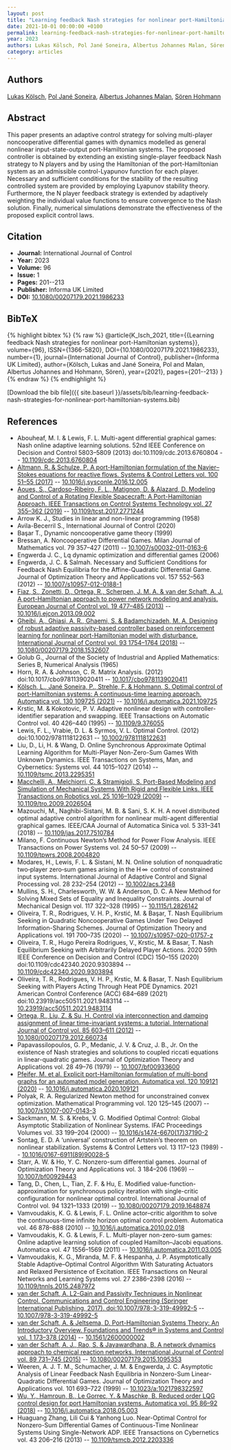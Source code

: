 ```yaml
---
layout: post
title: "Learning feedback Nash strategies for nonlinear port-Hamiltonian systems"
date: 2021-10-01 00:00:00 +0100
permalink: learning-feedback-nash-strategies-for-nonlinear-port-hamiltonian-systems
year: 2023
authors: Lukas Kölsch, Pol Jané Soneira, Albertus Johannes Malan, Sören Hohmann
category: articles
---
```

 
## Authors
[Lukas Kölsch](authors/lukas-kolsch), [Pol Jané Soneira](authors/pol-jane-soneira), [Albertus Johannes Malan](authors/albertus-johannes-malan), [Sören Hohmann](authors/soren-hohmann)
 
## Abstract
This paper presents an adaptive control strategy for solving multi-player noncooperative differential games with dynamics modelled as general nonlinear input-state-output port-Hamiltonian systems. The proposed controller is obtained by extending an existing single-player feedback Nash strategy to N players and by using the Hamiltonian of the port-Hamiltonian system as an admissible control-Lyapunov function for each player. Necessary and sufficient conditions for the stability of the resulting controlled system are provided by employing Lyapunov stability theory. Furthermore, the N player feedback strategy is extended by adaptively weighting the individual value functions to ensure convergence to the Nash solution. Finally, numerical simulations demonstrate the effectiveness of the proposed explicit control laws.
 
## Citation
- **Journal:** International Journal of Control
- **Year:** 2023
- **Volume:** 96
- **Issue:** 1
- **Pages:** 201--213
- **Publisher:** Informa UK Limited
- **DOI:** [10.1080/00207179.2021.1986233](https://doi.org/10.1080/00207179.2021.1986233)
 
## BibTeX
{% highlight bibtex %}
{% raw %}
@article{K_lsch_2021,
  title={{Learning feedback Nash strategies for nonlinear port-Hamiltonian systems}},
  volume={96},
  ISSN={1366-5820},
  DOI={10.1080/00207179.2021.1986233},
  number={1},
  journal={International Journal of Control},
  publisher={Informa UK Limited},
  author={Kölsch, Lukas and Jané Soneira, Pol and Malan, Albertus Johannes and Hohmann, Sören},
  year={2021},
  pages={201--213}
}
{% endraw %}
{% endhighlight %}
 
[Download the bib file]({{ site.baseurl }}/assets/bib/learning-feedback-nash-strategies-for-nonlinear-port-hamiltonian-systems.bib)
 
## References
- Abouheaf, M. I. & Lewis, F. L. Multi-agent differential graphical games: Nash online adaptive learning solutions. 52nd IEEE Conference on Decision and Control 5803–5809 (2013) doi:10.1109/cdc.2013.6760804 -- [10.1109/cdc.2013.6760804](https://doi.org/10.1109/cdc.2013.6760804)
- [Altmann, R. & Schulze, P. A port-Hamiltonian formulation of the Navier–Stokes equations for reactive flows. Systems &amp; Control Letters vol. 100 51–55 (2017)](a-port-hamiltonian-formulation-of-the-navier-stokes-equations-for-reactive-flows) -- [10.1016/j.sysconle.2016.12.005](https://doi.org/10.1016/j.sysconle.2016.12.005)
- [Aoues, S., Cardoso-Ribeiro, F. L., Matignon, D. & Alazard, D. Modeling and Control of a Rotating Flexible Spacecraft: A Port-Hamiltonian Approach. IEEE Transactions on Control Systems Technology vol. 27 355–362 (2019)](modeling-and-control-of-a-rotating-flexible-spacecraft-a-port-hamiltonian-approach) -- [10.1109/tcst.2017.2771244](https://doi.org/10.1109/tcst.2017.2771244)
- Arrow K. J., Studies in linear and non-linear programming (1958)
- Avila-Becerril S., International Journal of Control (2020)
- Başar T., Dynamic noncooperative game theory (1999)
- Bressan, A. Noncooperative Differential Games. Milan Journal of Mathematics vol. 79 357–427 (2011) -- [10.1007/s00032-011-0163-6](https://doi.org/10.1007/s00032-011-0163-6)
- Engwerda J. C., Lq dynamic optimization and differential games (2006)
- Engwerda, J. C. & Salmah. Necessary and Sufficient Conditions for Feedback Nash Equilibria for the Affine-Quadratic Differential Game. Journal of Optimization Theory and Applications vol. 157 552–563 (2012) -- [10.1007/s10957-012-0188-1](https://doi.org/10.1007/s10957-012-0188-1)
- [Fiaz, S., Zonetti, D., Ortega, R., Scherpen, J. M. A. & van der Schaft, A. J. A port-Hamiltonian approach to power network modeling and analysis. European Journal of Control vol. 19 477–485 (2013)](a-port-hamiltonian-approach-to-power-network-modeling-and-analysis) -- [10.1016/j.ejcon.2013.09.002](https://doi.org/10.1016/j.ejcon.2013.09.002)
- [Gheibi, A., Ghiasi, A. R., Ghaemi, S. & Badamchizadeh, M. A. Designing of robust adaptive passivity-based controller based on reinforcement learning for nonlinear port-Hamiltonian model with disturbance. International Journal of Control vol. 93 1754–1764 (2018)](designing-of-robust-adaptive-passivity-based-controller-based-on-reinforcement-learning-for-nonlinear-port-hamiltonian-model-with-disturbance) -- [10.1080/00207179.2018.1532607](https://doi.org/10.1080/00207179.2018.1532607)
- Golub G., Journal of the Society of Industrial and Applied Mathematics: Series B, Numerical Analysis (1965)
- Horn, R. A. & Johnson, C. R. Matrix Analysis. (2012) doi:10.1017/cbo9781139020411 -- [10.1017/cbo9781139020411](https://doi.org/10.1017/cbo9781139020411)
- [Kölsch, L., Jané Soneira, P., Strehle, F. & Hohmann, S. Optimal control of port-Hamiltonian systems: A continuous-time learning approach. Automatica vol. 130 109725 (2021)](optimal-control-of-port-hamiltonian-systems-a-continuous-time-learning-approach) -- [10.1016/j.automatica.2021.109725](https://doi.org/10.1016/j.automatica.2021.109725)
- Krstic, M. & Kokotovic, P. V. Adaptive nonlinear design with controller-identifier separation and swapping. IEEE Transactions on Automatic Control vol. 40 426–440 (1995) -- [10.1109/9.376055](https://doi.org/10.1109/9.376055)
- Lewis, F. L., Vrabie, D. L. & Syrmos, V. L. Optimal Control. (2012) doi:10.1002/9781118122631 -- [10.1002/9781118122631](https://doi.org/10.1002/9781118122631)
- Liu, D., Li, H. & Wang, D. Online Synchronous Approximate Optimal Learning Algorithm for Multi-Player Non-Zero-Sum Games With Unknown Dynamics. IEEE Transactions on Systems, Man, and Cybernetics: Systems vol. 44 1015–1027 (2014) -- [10.1109/tsmc.2013.2295351](https://doi.org/10.1109/tsmc.2013.2295351)
- [Macchelli, A., Melchiorri, C. & Stramigioli, S. Port-Based Modeling and Simulation of Mechanical Systems With Rigid and Flexible Links. IEEE Transactions on Robotics vol. 25 1016–1029 (2009)](port-based-modeling-and-simulation-of-mechanical-systems-with-rigid-and-flexible-links) -- [10.1109/tro.2009.2026504](https://doi.org/10.1109/tro.2009.2026504)
- Mazouchi, M., Naghibi-Sistani, M. B. & Sani, S. K. H. A novel distributed optimal adaptive control algorithm for nonlinear multi-agent differential graphical games. IEEE/CAA Journal of Automatica Sinica vol. 5 331–341 (2018) -- [10.1109/jas.2017.7510784](https://doi.org/10.1109/jas.2017.7510784)
- Milano, F. Continuous Newton’s Method for Power Flow Analysis. IEEE Transactions on Power Systems vol. 24 50–57 (2009) -- [10.1109/tpwrs.2008.2004820](https://doi.org/10.1109/tpwrs.2008.2004820)
- Modares, H., Lewis, F. L. & Sistani, M. N. Online solution of nonquadratic two‐player zero‐sum games arising in the H ∞  control of constrained input systems. International Journal of Adaptive Control and Signal Processing vol. 28 232–254 (2012) -- [10.1002/acs.2348](https://doi.org/10.1002/acs.2348)
- Mullins, S. H., Charlesworth, W. W. & Anderson, D. C. A New Method for Solving Mixed Sets of Equality and Inequality Constraints. Journal of Mechanical Design vol. 117 322–328 (1995) -- [10.1115/1.2826142](https://doi.org/10.1115/1.2826142)
- Oliveira, T. R., Rodrigues, V. H. P., Krstić, M. & Başar, T. Nash Equilibrium Seeking in Quadratic Noncooperative Games Under Two Delayed Information-Sharing Schemes. Journal of Optimization Theory and Applications vol. 191 700–735 (2020) -- [10.1007/s10957-020-01757-z](https://doi.org/10.1007/s10957-020-01757-z)
- Oliveira, T. R., Hugo Pereira Rodrigues, V., Krstic, M. & Basar, T. Nash Equilibrium Seeking with Arbitrarily Delayed Player Actions. 2020 59th IEEE Conference on Decision and Control (CDC) 150–155 (2020) doi:10.1109/cdc42340.2020.9303894 -- [10.1109/cdc42340.2020.9303894](https://doi.org/10.1109/cdc42340.2020.9303894)
- Oliveira, T. R., Rodrigues, V. H. P., Krstic, M. & Basar, T. Nash Equilibrium Seeking with Players Acting Through Heat PDE Dynamics. 2021 American Control Conference (ACC) 684–689 (2021) doi:10.23919/acc50511.2021.9483114 -- [10.23919/acc50511.2021.9483114](https://doi.org/10.23919/acc50511.2021.9483114)
- [Ortega, R., Liu, Z. & Su, H. Control via interconnection and damping assignment of linear time-invariant systems: a tutorial. International Journal of Control vol. 85 603–611 (2012)](control-via-interconnection-and-damping-assignment-of-linear-time-invariant-systems-a-tutorial) -- [10.1080/00207179.2012.660734](https://doi.org/10.1080/00207179.2012.660734)
- Papavassilopoulos, G. P., Medanic, J. V. & Cruz, J. B., Jr. On the existence of Nash strategies and solutions to coupled riccati equations in linear-quadratic games. Journal of Optimization Theory and Applications vol. 28 49–76 (1979) -- [10.1007/bf00933600](https://doi.org/10.1007/bf00933600)
- [Pfeifer, M. et al. Explicit port-Hamiltonian formulation of multi-bond graphs for an automated model generation. Automatica vol. 120 109121 (2020)](explicit-port-hamiltonian-formulation-of-multi-bond-graphs-for-an-automated-model-generation) -- [10.1016/j.automatica.2020.109121](https://doi.org/10.1016/j.automatica.2020.109121)
- Polyak, R. A. Regularized Newton method for unconstrained convex optimization. Mathematical Programming vol. 120 125–145 (2007) -- [10.1007/s10107-007-0143-3](https://doi.org/10.1007/s10107-007-0143-3)
- Sackmann, M. S. & Krebs, V. G. Modified Optimal Control: Global Asymptotic Stabilization of Nonlinear Systems. IFAC Proceedings Volumes vol. 33 199–204 (2000) -- [10.1016/s1474-6670(17)37190-2](https://doi.org/10.1016/s1474-6670(17)37190-2)
- Sontag, E. D. A ‘universal’ construction of Artstein’s theorem on nonlinear stabilization. Systems &amp; Control Letters vol. 13 117–123 (1989) -- [10.1016/0167-6911(89)90028-5](https://doi.org/10.1016/0167-6911(89)90028-5)
- Starr, A. W. & Ho, Y. C. Nonzero-sum differential games. Journal of Optimization Theory and Applications vol. 3 184–206 (1969) -- [10.1007/bf00929443](https://doi.org/10.1007/bf00929443)
- Tang, D., Chen, L., Tian, Z. F. & Hu, E. Modified value-function-approximation for synchronous policy iteration with single-critic configuration for nonlinear optimal control. International Journal of Control vol. 94 1321–1333 (2019) -- [10.1080/00207179.2019.1648874](https://doi.org/10.1080/00207179.2019.1648874)
- Vamvoudakis, K. G. & Lewis, F. L. Online actor–critic algorithm to solve the continuous-time infinite horizon optimal control problem. Automatica vol. 46 878–888 (2010) -- [10.1016/j.automatica.2010.02.018](https://doi.org/10.1016/j.automatica.2010.02.018)
- Vamvoudakis, K. G. & Lewis, F. L. Multi-player non-zero-sum games: Online adaptive learning solution of coupled Hamilton–Jacobi equations. Automatica vol. 47 1556–1569 (2011) -- [10.1016/j.automatica.2011.03.005](https://doi.org/10.1016/j.automatica.2011.03.005)
- Vamvoudakis, K. G., Miranda, M. F. & Hespanha, J. P. Asymptotically Stable Adaptive–Optimal Control Algorithm With Saturating Actuators and Relaxed Persistence of Excitation. IEEE Transactions on Neural Networks and Learning Systems vol. 27 2386–2398 (2016) -- [10.1109/tnnls.2015.2487972](https://doi.org/10.1109/tnnls.2015.2487972)
- [van der Schaft, A. L2-Gain and Passivity Techniques in Nonlinear Control. Communications and Control Engineering (Springer International Publishing, 2017). doi:10.1007/978-3-319-49992-5](l2-gain-and-passivity-techniques-in-nonlinear-control) -- [10.1007/978-3-319-49992-5](https://doi.org/10.1007/978-3-319-49992-5)
- [van der Schaft, A. & Jeltsema, D. Port-Hamiltonian Systems Theory: An Introductory Overview. Foundations and Trends® in Systems and Control vol. 1 173–378 (2014)](port-hamiltonian-systems-theory-an-introductory-overview) -- [10.1561/2600000002](https://doi.org/10.1561/2600000002)
- [van der Schaft, A. J., Rao, S. & Jayawardhana, B. A network dynamics approach to chemical reaction networks. International Journal of Control vol. 89 731–745 (2015)](a-network-dynamics-approach-to-chemical-reaction-networks) -- [10.1080/00207179.2015.1095353](https://doi.org/10.1080/00207179.2015.1095353)
- Weeren, A. J. T. M., Schumacher, J. M. & Engwerda, J. C. Asymptotic Analysis of Linear Feedback Nash Equilibria in Nonzero-Sum Linear-Quadratic Differential Games. Journal of Optimization Theory and Applications vol. 101 693–722 (1999) -- [10.1023/a:1021798322597](https://doi.org/10.1023/a:1021798322597)
- [Wu, Y., Hamroun, B., Le Gorrec, Y. & Maschke, B. Reduced order LQG control design for port Hamiltonian systems. Automatica vol. 95 86–92 (2018)](reduced-order-lqg-control-design-for-port-hamiltonian-systems) -- [10.1016/j.automatica.2018.05.003](https://doi.org/10.1016/j.automatica.2018.05.003)
- Huaguang Zhang, Lili Cui & Yanhong Luo. Near-Optimal Control for Nonzero-Sum Differential Games of Continuous-Time Nonlinear Systems Using Single-Network ADP. IEEE Transactions on Cybernetics vol. 43 206–216 (2013) -- [10.1109/tsmcb.2012.2203336](https://doi.org/10.1109/tsmcb.2012.2203336)

